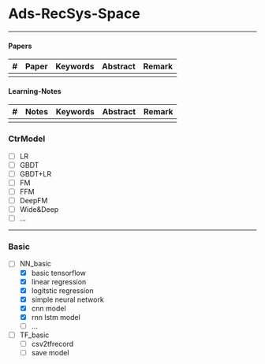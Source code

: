 # Ads-RecSys-Space

---

#### Papers
| # | Paper | Keywords | Abstract | Remark |
|---|-------|----------|------------|------|
| | | | | |

#### Learning-Notes
| # | Notes | Keywords | Abstract | Remark |
|---|-------|----------|------------|------|
| | | | | |

### CtrModel

* [ ] LR  
* [ ] GBDT  
* [ ] GBDT+LR  
* [ ] FM  
* [ ] FFM  
* [ ] DeepFM  
* [ ] Wide&Deep  
* [ ] ...

---

### Basic

* [ ] NN_basic
    * [x] basic tensorflow
    * [x] linear regression
    * [x] logitstic regression
    * [x] simple neural network
    * [x] cnn model
    * [x] rnn lstm model 
    * [ ] ...
    
* [ ] TF_basic
    * [ ] csv2tfrecord
    * [ ] save model
